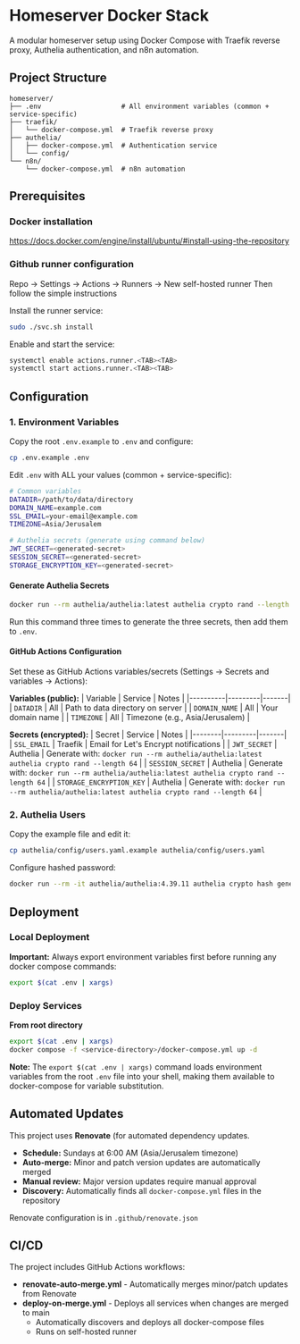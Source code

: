 # Homeserver Docker Stack

A modular homeserver setup using Docker Compose with Traefik reverse proxy, Authelia authentication, and n8n automation.

## Project Structure

```
homeserver/
├── .env                    # All environment variables (common + service-specific)
├── traefik/
│   └── docker-compose.yml  # Traefik reverse proxy
├── authelia/
│   ├── docker-compose.yml  # Authentication service
│   └── config/
└── n8n/
    └── docker-compose.yml  # n8n automation
```

## Prerequisites

### Docker installation
https://docs.docker.com/engine/install/ubuntu/#install-using-the-repository

### Github runner configuration
Repo -> Settings -> Actions -> Runners -> New self-hosted runner
Then follow the simple instructions

Install the runner service:
```bash
sudo ./svc.sh install
```

Enable and start the service:
```bash
systemctl enable actions.runner.<TAB><TAB>
systemctl start actions.runner.<TAB><TAB>
```

## Configuration

### 1. Environment Variables

Copy the root `.env.example` to `.env` and configure:

```bash
cp .env.example .env
```

Edit `.env` with ALL your values (common + service-specific):

```bash
# Common variables
DATADIR=/path/to/data/directory
DOMAIN_NAME=example.com
SSL_EMAIL=your-email@example.com
TIMEZONE=Asia/Jerusalem

# Authelia secrets (generate using command below)
JWT_SECRET=<generated-secret>
SESSION_SECRET=<generated-secret>
STORAGE_ENCRYPTION_KEY=<generated-secret>
```

#### Generate Authelia Secrets

```bash
docker run --rm authelia/authelia:latest authelia crypto rand --length 64
```

Run this command three times to generate the three secrets, then add them to `.env`.

#### GitHub Actions Configuration

Set these as GitHub Actions variables/secrets (Settings → Secrets and variables → Actions):

**Variables (public):**
| Variable | Service | Notes |
|----------|---------|-------|
| `DATADIR` | All | Path to data directory on server |
| `DOMAIN_NAME` | All | Your domain name |
| `TIMEZONE` | All | Timezone (e.g., Asia/Jerusalem) |

**Secrets (encrypted):**
| Secret | Service | Notes |
|--------|---------|-------|
| `SSL_EMAIL` | Traefik | Email for Let's Encrypt notifications |
| `JWT_SECRET` | Authelia | Generate with: `docker run --rm authelia/authelia:latest authelia crypto rand --length 64` |
| `SESSION_SECRET` | Authelia | Generate with: `docker run --rm authelia/authelia:latest authelia crypto rand --length 64` |
| `STORAGE_ENCRYPTION_KEY` | Authelia | Generate with: `docker run --rm authelia/authelia:latest authelia crypto rand --length 64` |

### 2. Authelia Users

Copy the example file and edit it:
```bash
cp authelia/config/users.yaml.example authelia/config/users.yaml
```

Configure hashed password:
```bash
docker run --rm -it authelia/authelia:4.39.11 authelia crypto hash generate argon2
```

## Deployment

### Local Deployment

**Important:** Always export environment variables first before running any docker compose commands:

```bash
export $(cat .env | xargs)
```

### Deploy Services
**From root directory**
```bash
export $(cat .env | xargs)
docker compose -f <service-directory>/docker-compose.yml up -d
```

**Note:** The `export $(cat .env | xargs)` command loads environment variables from the root `.env` file into your shell, making them available to docker-compose for variable substitution.

## Automated Updates

This project uses **Renovate** (for automated dependency updates.

- **Schedule:** Sundays at 6:00 AM (Asia/Jerusalem timezone)
- **Auto-merge:** Minor and patch version updates are automatically merged
- **Manual review:** Major version updates require manual approval
- **Discovery:** Automatically finds all `docker-compose.yml` files in the repository

Renovate configuration is in `.github/renovate.json`

## CI/CD

The project includes GitHub Actions workflows:

- **renovate-auto-merge.yml** - Automatically merges minor/patch updates from Renovate
- **deploy-on-merge.yml** - Deploys all services when changes are merged to main
  - Automatically discovers and deploys all docker-compose files
  - Runs on self-hosted runner
